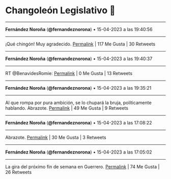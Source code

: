 # Changoleón Legislativo 🙈
*****
**Fernández Noroña** (**@fernandeznorona**) • 15-04-2023 a las 19:40:56
*****
¡Qué chingón! Muy agradecido.
[Permalink](https://twitter.com/fernandeznorona/status/1647444941130301440) | 117 Me Gusta | 30 Retweets
*****
**Fernández Noroña** (**@fernandeznorona**) • 15-04-2023 a las 19:40:37
*****
RT @BenavidesRomie:
[Permalink](https://twitter.com/fernandeznorona/status/1647444860654190595) | 0 Me Gusta | 13 Retweets
*****
**Fernández Noroña** (**@fernandeznorona**) • 15-04-2023 a las 19:35:21
*****
Al que rompa por pura ambición, se lo chupará la bruja, políticamente hablando. Abrazote.
[Permalink](https://twitter.com/fernandeznorona/status/1647443533425676290) | 49 Me Gusta | 9 Retweets
*****
**Fernández Noroña** (**@fernandeznorona**) • 15-04-2023 a las 17:08:22
*****
Abrazote.
[Permalink](https://twitter.com/fernandeznorona/status/1647406545200611330) | 30 Me Gusta | 3 Retweets
*****
**Fernández Noroña** (**@fernandeznorona**) • 15-04-2023 a las 17:05:02
*****
La gira del próximo fin de semana en Guerrero.
[Permalink](https://twitter.com/fernandeznorona/status/1647405705031294994) | 74 Me Gusta | 26 Retweets
